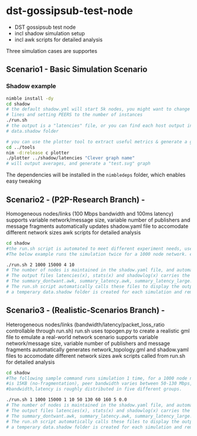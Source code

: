 # dst-gossipsub-test-node

* DST gossipsub test node
* incl shadow simulation setup
* incl awk scripts for detailed analysis

Three simulation cases are supportes

## Scenario1 - Basic Simulation Scenario 
### Shadow example

```sh
nimble install -dy
cd shadow
# the default shadow.yml will start 5k nodes, you might want to change that by removing
# lines and setting PEERS to the number of instances
./run.sh
# the output is a "latencies" file, or you can find each host output in the
# data.shadow folder

# you can use the plotter tool to extract useful metrics & generate a graph
cd ../tools
nim -d:release c plotter
./plotter ../shadow/latencies "Clever graph name"
# will output averages, and generate a "test.svg" graph
```

The dependencies will be installed in the `nimbledeps` folder, which enables easy tweaking


## Scenario2 - (P2P-Research Branch) - 
Homogeneous nodes/links (100 Mbps bandwidth and 100ms latency)
supports variable network/message size, variable number of publishers and message fragments
automatically updates shadow.yaml file to accomodate different network sizes 
awk scripts for detailed analysis

```sh
cd shadow
#the run.sh script is automated to meet different experiment needs, use ./run.sh <num_runs num_peers msg_size num_fragments>
#The below example runs the simulation twice for a 1000 node network. each publisher publishes a 15000 bytes messages, and every message is partitioned into 4 fragments. Total 10 publishers use  

./run.sh 2 1000 15000 4 10
# The number of nodes is maintained in the shadow.yaml file, and automatically updated by run.sh.
# The output files latencies(x), stats(x) and shadowlog(x) carries the outputs for each simulation run.
# The summary_dontwant.awk, summary_latency.awk, summary_latency_large.awk, and summary_shadowlog.awk parse the output files.
# The run.sh script automatically calls these files to display the output
# a temperary data.shadow folder is created for each simulation and removed by the run.sh after the simulation is over
```

## Scenario3 - (Realistic-Scenarios Branch) - 
Heterogeneous nodes/links (bandwidth/latency/packet_loss_ratio controllable through run.sh)
run.sh uses topogen.py to create a realistic gml file to emulate a real-world network scenario
supports variable network/message size, variable number of publishers and message fragments
automatically generates network_topology.gml and shadow.yaml files to accomodate different network sizes 
awk scripts called from run.sh for detailed analysis

```sh
cd shadow
#The following sample command runs simulation 1 time, for a 1000 node network. Each published message size
#is 15KB (no-fragmentation), peer bandwidth varies between 50-130 Mbps, Latency between 60-160ms, and
#bandwidth,latency is roughly distributed in five different groups. 

./run.sh 1 1000 15000 1 10 50 130 60 160 5 0.0
# The number of nodes is maintained in the shadow.yaml file, and automatically generated by run.sh.
# The output files latencies(x), stats(x) and shadowlog(x) carries the outputs for each simulation run.
# The summary_dontwant.awk, summary_latency.awk, summary_latency_large.awk, and summary_shadowlog.awk parse the output files.
# The run.sh script automatically calls these files to display the output
# a temperary data.shadow folder is created for each simulation and removed by the run.sh after the simulation is over
```
